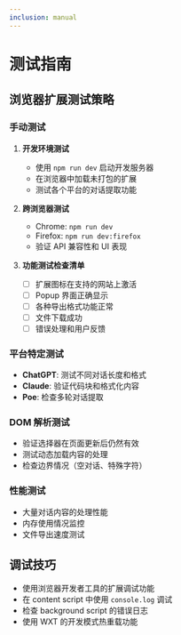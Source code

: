 ```yaml
---
inclusion: manual
---
```


# 测试指南

## 浏览器扩展测试策略

### 手动测试

1. **开发环境测试**

   - 使用 `npm run dev` 启动开发服务器
   - 在浏览器中加载未打包的扩展
   - 测试各个平台的对话提取功能

2. **跨浏览器测试**

   - Chrome: `npm run dev`
   - Firefox: `npm run dev:firefox`
   - 验证 API 兼容性和 UI 表现

3. **功能测试检查清单**
   - [ ] 扩展图标在支持的网站上激活
   - [ ] Popup 界面正确显示
   - [ ] 各种导出格式功能正常
   - [ ] 文件下载成功
   - [ ] 错误处理和用户反馈

### 平台特定测试

- **ChatGPT**: 测试不同对话长度和格式
- **Claude**: 验证代码块和格式化内容
- **Poe**: 检查多轮对话提取

### DOM 解析测试

- 验证选择器在页面更新后仍然有效
- 测试动态加载内容的处理
- 检查边界情况（空对话、特殊字符）

### 性能测试

- 大量对话内容的处理性能
- 内存使用情况监控
- 文件导出速度测试

## 调试技巧

- 使用浏览器开发者工具的扩展调试功能
- 在 content script 中使用 `console.log` 调试
- 检查 background script 的错误日志
- 使用 WXT 的开发模式热重载功能
